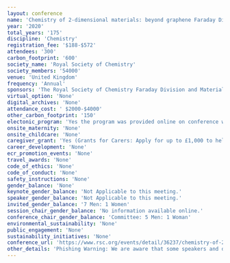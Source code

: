 ```yaml
---
layout: conference 
name: 'Chemistry of 2-dimensional materials: beyond graphene Faraday Discussion'
year: '2020'
total_years: '175'
discipline: 'Chemistry'
registration_fee: '$188-$572'
attendees: '300'
carbon_footprint: '600'
society_name: 'Royal Society of Chemistry'
society_members: '54000'
venue: 'United Kingdom'
frequency: 'Annual'
sponsors: 'The Royal Society of Chemistry Faraday Division and Materials Chemistry Division'
virtual_option: 'None'
digital_archives: 'None'
attendance_cost: ' $2000-$4000'
other_carbon_footprint: '150'
electonic_program: 'Yes the program was provided online on conference website.'
onsite_maternity: 'None'
onsite_childcare: 'None'
caregiver_grant: 'Yes (Grants for Carers: Apply for up to £1,000 to help cover caring costs, Caring responsibilities are wide and varied, but we know they can sometimes be hard to balance alongside your career. With our Grants for Carers, you can apply for up to £1,000 per year to help you attend a chemistry-related meeting, conference or workshop or a professional development event. This money would be used to cover any additional costs you incur, paying for care that you usually provide. Each application will be assessed on its own merits, Every carers responsibilities are different, so we are committed to assessing each application individually. However, by way of guidance, the kinds of expenses that we will consider funding include: extra home help or nursing care for a dependant whilst you will not be present, additional medical/respite care for a dependant whilst you will not be present  travel expenses to allow a relative to accompany you in order to care for your dependants whilst you attend a meeting or event, extended hours with a care worker/childminder/play scheme to allow you to return home later than normal. You are eligible to apply if: you are a chemist, you will incur additional caring expenses while attending a chemistry-related meeting, conference, workshop or professional development event  you will use these funds to cover the cost of care that you usually provide you are based in the UK or Ireland or if not, you will normally have held three years RSC membership (either past or current).  We have designed the process to be straightforward and will ask you to provide brief details of the event and a description of how the grant will be used. We aim to respond to you within six weeks of your application.   To apply please complete the Grants for Carers application form. Multiple applications, up to the maximum value of £1,000 per year, will be considered. All applications will be individually assessed at our discretion.  Please note that, if you receive a grant, you will need to complete a Grants for Carers return form and submit receipts after your attendance at the event.  Addressing inequality: These grants have been introduced following the Royal Society of Chemistry’s Breaking the barriers report which found that 78percent of chemists working in UK academia felt that managing parenting and/or caring responsibilities had an impact on women’s retention and progression. However, applications to this fund are not limited to female scientists – anyone with caring responsibilities is welcome to apply. These grants have been supported by the Royal Society of Chemistry’s Chemists’ Community Fund.'
career_development: 'None'
ecr_promotion_events: 'None'
travel_awards: 'None'
code_of_ethics: 'None'
code_of_conduct: 'None'
safety_instructions: 'None'
gender_balance: 'None'
keynote_gender_balance: 'Not Applicable to this meeting.'
speaker_gender_balance: 'Not Applicable to this meeting.'
invited_gender_balance: '7 Men: 1 Women'
session_chair_gender_balance: 'No information available online.'
conference_chair_gender_balance: 'Committee: 5 Men: 1 Woman'
environmental_sustainability: 'None'
public_engagement: 'None'
sustainability_initiatives: 'None'
conference_url: 'https://www.rsc.org/events/detail/36237/chemistry-of-2-dimensional-materials-beyond-graphene-faraday-discussion'
other_details: 'Phishing Warning: We are aware that some speakers and delegates have been approached by companies claiming to operate on behalf of the Royal Society of Chemistry to book their travel and accommodation for our conferences. Please note that whilst we do sometimes work with accommodation providers in order to facilitate hotel bookings, they would never approach you in the first instance. Details of accommodation providers that we are working with are in the ‘accommodation’ section of this webpage. If you are unsure about an e-mail / phone call you receive, please contact us and do not provide any credit card details or personal information. '
---
```

